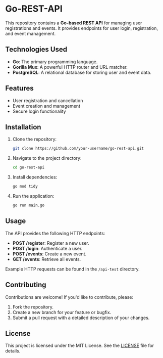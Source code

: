 # Go-REST-API
This repository contains a **Go-based REST API** for managing user registrations and events. It provides endpoints for user login, registration, and event management.

## Technologies Used
- **Go**: The primary programming language.
- **Gorilla Mux**: A powerful HTTP router and URL matcher.
- **PostgreSQL**: A relational database for storing user and event data.

## Features
- User registration and cancellation
- Event creation and management
- Secure login functionality

## Installation
1. Clone the repository:
   ```bash
   git clone https://github.com/your-username/go-rest-api.git
   ```
2. Navigate to the project directory:
   ```bash
   cd go-rest-api
   ```
3. Install dependencies:
   ```bash
   go mod tidy
   ```
4. Run the application:
   ```bash
   go run main.go
   ```

## Usage
The API provides the following HTTP endpoints:
- **POST /register**: Register a new user.
- **POST /login**: Authenticate a user.
- **POST /events**: Create a new event.
- **GET /events**: Retrieve all events.

Example HTTP requests can be found in the `/api-test` directory.

## Contributing
Contributions are welcome! If you'd like to contribute, please:
1. Fork the repository.
2. Create a new branch for your feature or bugfix.
3. Submit a pull request with a detailed description of your changes.

## License
This project is licensed under the MIT License. See the [LICENSE](LICENSE) file for details.
